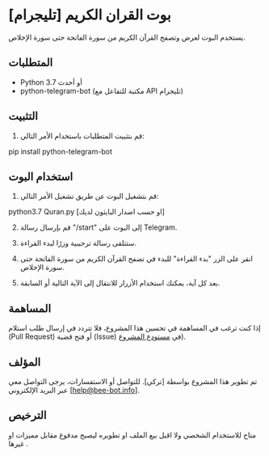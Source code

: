 # بوت القران الكريم [تليجرام]

 يستخدم البوت لعرض وتصفح القرآن الكريم من سورة الفاتحة حتى سورة الإخلاص.

## المتطلبات

- Python 3.7 أو أحدث
- python-telegram-bot
 (مكتبة للتفاعل مع API تليجرام)

## التثبيت

1. قم بتثبيت المتطلبات باستخدام الأمر التالي:

pip install python-telegram-bot
## استخدام البوت

1. قم بتشغيل البوت عن طريق تشغيل الأمر التالي:

python3.7 Quran.py [او حسب اصدار البايثون لديك]

2. قم بإرسال رسالة "/start" إلى البوت على Telegram.

3. ستتلقى رسالة ترحيبية وزرًا لبدء القراءة.

4. انقر على الزر "بدء القراءة" للبدء في تصفح القرآن الكريم من سورة الفاتحة حتى سورة الإخلاص.

5. بعد كل آية، يمكنك استخدام الأزرار للانتقال إلى الآية التالية أو السابقة.

## المساهمة

إذا كنت ترغب في المساهمة في تحسين هذا المشروع، فلا تتردد في إرسال طلب استلام (Pull Request) أو فتح قضية (Issue) في [مستودع المشروع]([https://github.com/ma9za/Quran-Karim-Bot-Telegram)).

## المؤلف

تم تطوير هذا المشروع بواسطة [تركي]. للتواصل أو الاستفسارات، يرجى التواصل معي عبر البريد الإلكتروني [help@bee-bot.info].

## الترخيص

متاح للاستخدام الشخصي ولا اقبل بيع الملف او تطويره ليصبح مدفوع مقابل مميزات او غيرها .
